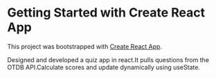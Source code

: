 # Getting Started with Create React App

This project was bootstrapped with [Create React App](https://github.com/facebook/create-react-app).

Designed and developed a quiz app in react.It pulls questions from  the OTDB API.Calculate scores and update dynamically using useState.
